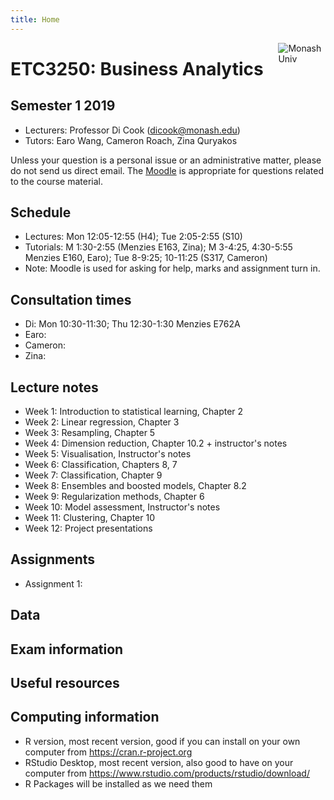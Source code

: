 ```yaml
---
title: Home
---
```


[<img src="img/M.png" style="max-width:15%;min-width:40px;float:right;" alt="Monash Univ" />](https://monash.edu)

# ETC3250: Business Analytics

## Semester 1 2019

- Lecturers: Professor Di Cook (dicook@monash.edu)
- Tutors: Earo Wang, Cameron Roach, Zina Quryakos

Unless your question is a personal issue or an administrative matter, please do not send us direct email. The [Moodle]() is appropriate for questions related to the course material.

## Schedule

- Lectures: Mon 12:05-12:55 (H4); Tue 2:05-2:55  (S10)
- Tutorials: M 1:30-2:55 (Menzies E163, Zina); M 3-4:25, 4:30-5:55
  Menzies E160, Earo); Tue 8-9:25; 10-11:25 (S317, Cameron)
- Note: Moodle is used for asking for help, marks and assignment turn in. 

## Consultation times

- Di: Mon 10:30-11:30; Thu 12:30-1:30 Menzies E762A
- Earo: 
- Cameron:
- Zina: 

## Lecture notes

- Week 1: Introduction to statistical learning, Chapter 2
- Week 2: Linear regression, Chapter 3
- Week 3: Resampling, Chapter 5
- Week 4: Dimension reduction, Chapter 10.2 + instructor's notes
- Week 5: Visualisation, Instructor's notes
- Week 6: Classification,  Chapters 8, 7
- Week 7: Classification, Chapter 9
- Week 8: Ensembles and boosted models, Chapter 8.2
- Week 9: Regularization methods, Chapter 6
- Week 10: Model assessment, Instructor's notes
- Week 11: Clustering, Chapter 10
- Week 12: Project presentations

<!--
https://www.monash.edu/policy-bank/academic/education/learning-and-teaching
-->
		 
## Assignments

- Assignment 1:


## Data



## Exam information


## Useful resources



## Computing information

- R version, most recent version, good if you can install on your own computer from https://cran.r-project.org
- RStudio Desktop, most recent version, also good to have on your computer from https://www.rstudio.com/products/rstudio/download/
- R Packages will be installed as we need them
